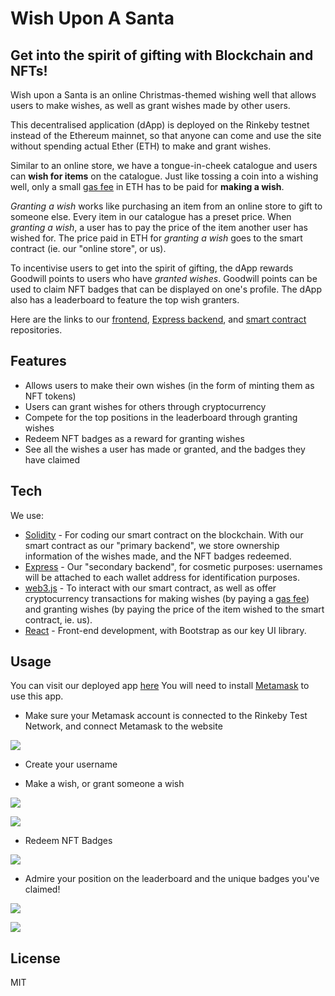 # Wish Upon A Santa
## Get into the spirit of gifting with Blockchain and NFTs!

Wish upon a Santa is an online Christmas-themed wishing well that allows users to make wishes, as well as grant wishes made by other users.

This decentralised application (dApp) is deployed on the Rinkeby testnet instead of the Ethereum mainnet, so that anyone can come and use the site without spending actual Ether (ETH) to make and grant wishes.

Similar to an online store, we have a tongue-in-cheek catalogue and users can **wish for items** on the catalogue. Just like tossing a coin into a wishing well, only a small [gas fee](https://www.investopedia.com/terms/g/gas-ethereum.asp#:~:text=Gas%20fees%20are%20payments%20made,spend%20on%20a%20particular%20transaction.) in ETH has to be paid for **making a wish**.

*Granting a wish* works like purchasing an item from an online store to gift to someone else. Every item in our catalogue has a preset price. When *granting a wish*, a user has to pay the price of the item another user has wished for. The price paid in ETH for *granting a wish* goes to the smart contract (ie. our "online store", or us).

To incentivise users to get into the spirit of gifting, the dApp rewards Goodwill points to users who have *granted wishes*. Goodwill points can be used to claim NFT badges that can be displayed on one's profile. The dApp also has a leaderboard to feature the top wish granters.

Here are the links to our [frontend](https://github.com/leechuanxin/santa-frontend), [Express backend](https://github.com/leechuanxin/santa-express), and [smart contract](https://github.com/JustinWong98/santa-blockchain) repositories.

## Features

- Allows users to make their own wishes (in the form of minting them as NFT tokens)
- Users can grant wishes for others through cryptocurrency
- Compete for the top positions in the leaderboard through granting wishes
- Redeem NFT badges as a reward for granting wishes
- See all the wishes a user has made or granted, and the badges they have claimed

## Tech

We use:

- [Solidity] - For coding our smart contract on the blockchain. With our smart contract as our "primary backend", we store ownership information of the wishes made, and the NFT badges redeemed.
- [Express](https://expressjs.com/) - Our "secondary backend", for cosmetic purposes: usernames will be attached to each wallet address for identification purposes.
- [web3.js](https://web3js.readthedocs.io/en/v1.5.2/) - To interact with our smart contract, as well as offer cryptocurrency transactions for making wishes (by paying a [gas fee](https://www.investopedia.com/terms/g/gas-ethereum.asp#:~:text=Gas%20fees%20are%20payments%20made,spend%20on%20a%20particular%20transaction.)) and granting wishes (by paying the price of the item wished to the smart contract, ie. us).
- [React] - Front-end development, with Bootstrap as our key UI library.

## Usage
You can visit our deployed app [here](https://damp-bayou-29307.herokuapp.com)
You will need to install [Metamask](https://metamask.io) to use this app.

- Make sure your Metamask account is connected to the Rinkeby Test Network, and connect Metamask to the website

![](https://user-images.githubusercontent.com/84217227/148346096-2c66414c-3b53-4728-8a5f-9ea67f0c5d1c.gif)

- Create your username

- Make a wish, or grant someone a wish

![](https://user-images.githubusercontent.com/84217227/148346183-08366e59-0111-4158-8c32-7a99354718dc.png)

![](https://user-images.githubusercontent.com/84217227/148346688-6ce47b2e-6ec7-40ea-91bc-b4ceb66bcd59.gif)

- Redeem NFT Badges

![](https://user-images.githubusercontent.com/84217227/148347160-8db83507-5e0a-49e2-8501-57ab7589d595.png)

- Admire your position on the leaderboard and the unique badges you've claimed!

![](https://user-images.githubusercontent.com/84217227/148347151-a5bbc0a4-e0c2-46f2-8f9d-b45300f9866d.png)

![](https://user-images.githubusercontent.com/84217227/148347248-52055b38-fd9c-418a-b65a-0d844ab1b8e7.png)

## License

MIT

   [frontend]: <https://github.com/leechuanxin/santa-frontend>
   [smart-contract]: <https://github.com/JustinWong98/santa-blockchain>
   [Truffle]: <https://trufflesuite.com/truffle/>
   [PostgreSQL]: <https://www.postgresql.org>
   [node.js]: <http://nodejs.org>
   [React]: <https://reactjs.org>
   [express]: <http://expressjs.com>
   [Solidity]: <https://soliditylang.org>
   [React Bootstrap]: <https://react-bootstrap.github.io>
